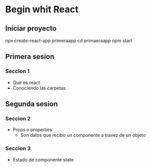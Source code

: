 # Begin whit React

## Iniciar proyecto

npx create-react-app primeraapp
cd primaeraapp
npm start

## Primera sesion 
### Seccion 1
* Que es react
* Conociendo las carpetas

## Segunda sesion
### Seccion 2
* Props o properties
    * Son datos que recibo un componente a travez de un objeto
### Seccion 3
* Estado de componente state

